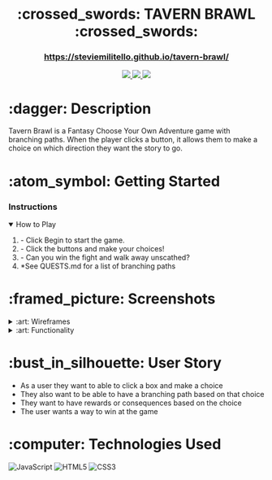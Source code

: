 <div align="center">
   <h1>:crossed_swords: TAVERN BRAWL :crossed_swords:</h1>
   <h3><a href="https://steviemilitello.github.io/tavern-brawl/">https://steviemilitello.github.io/tavern-brawl/</a></h3>                           
   <a href="http://steviecodes.com" target="_blank">
      <img src="https://img.shields.io/badge/-Portfolio_-darkgreen?style=flat&logo=medium"/>
   </a>
   <a href="https://www.linkedin.com/in/stevie-militello/" target="_blank">
      <img src="https://img.shields.io/badge/-Linkedin-blue?style=flat&``logo=Linkedin&logoColor=white">
   </a> 
   <a href="mailto:steviemilitello@gmail.com" target="_blank">
      <img src="https://img.shields.io/badge/-Email-c14438?style=flat&logo=Gmail&``logoColor=white">
   </a>
</div>

<h1>:dagger: Description</h1>
    <p>Tavern Brawl is a Fantasy Choose Your Own Adventure game with branching paths. When the player clicks a button, it allows them to make a choice on which direction they want the story to go.</p>

<h1> :atom_symbol: Getting Started </h1>

<h3>Instructions </h3>
<details open>
<summary>How to Play</summary>
<ol>
    <li>- Click Begin to start the game.</li>
    <li>- Click the buttons and make your choices!</li>
    <li>- Can you win the fight and walk away unscathed?</li>
    <li>*See QUESTS.md for a list of branching paths</li>
</ol>
</details>

<h1>:framed_picture: Screenshots</h1>

<details>
<summary> :art: Wireframes</summary>

| Description | Screenshot |
|------------ | ------------|
| <h3 align="center">Example Page 1</h3> | <img src="https://i.imgur.com/2RoXJET.png" width="700"/> |
| <h3 align="center">Example Page 2</h3> | <img src="https://i.imgur.com/ab0BSdw.png" width="700"> |
</details>

<details>
<summary> :art: Functionality</summary>

| Description | Screenshot |
|------------ | ------------|
| <h3 align="center">Home Page</h3> | <img src="https://i.imgur.com/faNN2o0.png" width="700"/> |
| <h3 align="center">Game Page</h3> | <img src="https://i.imgur.com/gpmnxje.png" width="700"> |
| <h3 align="center">End Page</h3> | <img src="https://i.imgur.com/RUUPZ4O.png" width="700"> |
</details>
<p></p>
<h1>:bust_in_silhouette: User Story</h1>

<ul>
    <li>As a user they want to able to click a box and make a choice </li>
    <li>They also want to be able to have a branching path based on that choice </li>
    <li>They want to have rewards or consequences based on the choice </li>
    <li>The user wants a way to win at the game</li>
</ul>

<h1>:computer: Technologies Used</h1>

![JavaScript](https://img.shields.io/badge/-JavaScript-333?style=flat&logo=javascript) 
![HTML5](https://img.shields.io/badge/-HTML5-333?style=flat&logo=html5)
![CSS3](https://img.shields.io/badge/-CSS-333?style=flat&logo=css3)



